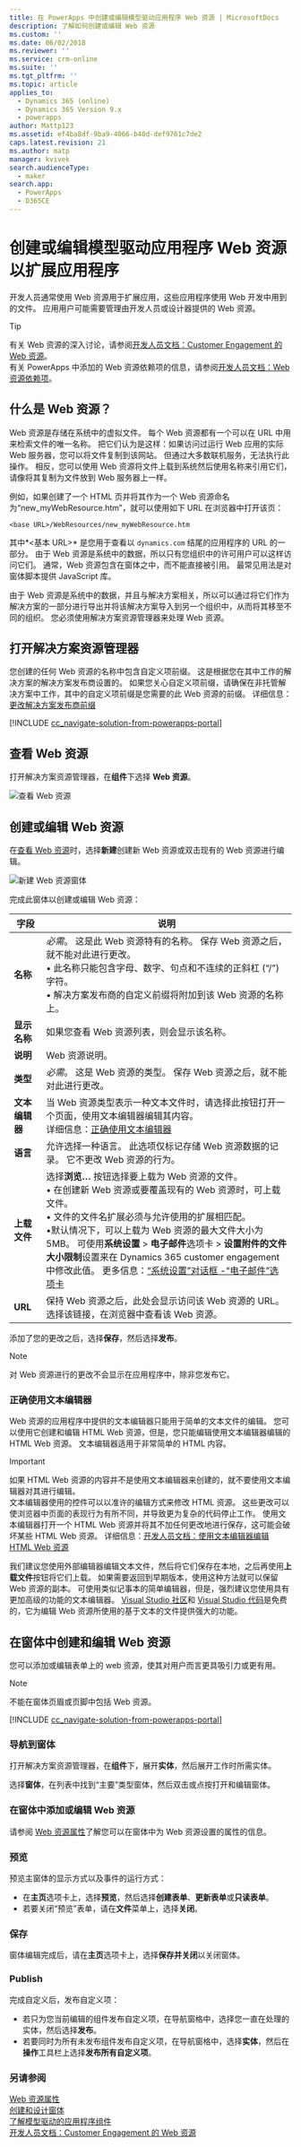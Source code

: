 ```yaml
---
title: 在 PowerApps 中创建或编辑模型驱动应用程序 Web 资源 | MicrosoftDocs
description: 了解如何创建或编辑 Web 资源
ms.custom: ''
ms.date: 06/02/2018
ms.reviewer: ''
ms.service: crm-online
ms.suite: ''
ms.tgt_pltfrm: ''
ms.topic: article
applies_to:
  - Dynamics 365 (online)
  - Dynamics 365 Version 9.x
  - powerapps
author: Mattp123
ms.assetid: ef4ba8df-9ba9-4066-b40d-def9761c7de2
caps.latest.revision: 21
ms.author: matp
manager: kvivek
search.audienceType:
  - maker
search.app:
  - PowerApps
  - D365CE
---
```

# <a name="create-or-edit-model-driven-app-web-resources-to-extend-an-app"></a>创建或编辑模型驱动应用程序 Web 资源以扩展应用程序

开发人员通常使用 Web 资源用于扩展应用，这些应用程序使用 Web 开发中用到的文件。 应用用户可能需要管理由开发人员或设计器提供的 Web 资源。  

> [!TIP]
> 有关 Web 资源的深入讨论，请参阅[开发人员文档：Customer Engagement 的 Web 资源](/dynamics365/customer-engagement/developer/web-resources)。<br /> 有关 PowerApps 中添加的 Web 资源依赖项的信息，请参阅[开发人员文档：Web 资源依赖项](/dynamics365/customer-engagement/developer/web-resources)。
   
<a name="BKMK_WhatAreWebResources"></a>

## <a name="what-are-web-resources"></a>什么是 Web 资源？  

Web 资源是存储在系统中的虚拟文件。 每个 Web 资源都有一个可以在 URL 中用来检索文件的唯一名称。 把它们认为是这样：如果访问过运行 Web 应用的实际 Web 服务器，您可以将文件复制到该网站。 但通过大多数联机服务，无法执行此操作。  相反，您可以使用 Web 资源将文件上载到系统然后使用名称来引用它们，请像将其复制为文件放到 Web 服务器上一样。  
  
例如，如果创建了一个 HTML 页并将其作为一个 Web 资源命名为“new_myWebResource.htm”，就可以使用如下 URL 在浏览器中打开该页：  
 
`<base URL>/WebResources/new_myWebResource.htm   `
  
其中*\<基本 URL>* 是您用于查看以 `dynamics.com` 结尾的应用程序的 URL 的一部分。 由于 Web 资源是系统中的数据，所以只有您组织中的许可用户可以这样访问它们。 通常，Web 资源包含在窗体之中，而不能直接被引用。 最常见用法是对窗体脚本提供 JavaScript 库。  
    
由于 Web 资源是系统中的数据，并且与解决方案相关，所以可以通过将它们作为解决方案的一部分进行导出并将该解决方案导入到另一个组织中，从而将其移至不同的组织。 您必须使用解决方案资源管理器来处理 Web 资源。
  
## <a name="open-solution-explorer"></a>打开解决方案资源管理器

您创建的任何 Web 资源的名称中包含自定义项前缀。 这是根据您在其中工作的解决方案的解决方案发布商设置的。 如果您关心自定义项前缀，请确保在非托管解决方案中工作，其中的自定义项前缀是您需要的此 Web 资源的前缀。 详细信息：[更改解决方案发布商前缀](../common-data-service/change-solution-publisher-prefix.md) 

[!INCLUDE [cc_navigate-solution-from-powerapps-portal](../../includes/cc_navigate-solution-from-powerapps-portal.md)]

## <a name="view-web-resources"></a>查看 Web 资源

打开解决方案资源管理器，在**组件**下选择 **Web 资源**。

![查看 Web 资源](media/view-web-resources-solution-explorer.png)

<a name="BKMK_CreateAndEditWebResources"></a>

## <a name="create-or-edit-web-resources"></a>创建或编辑 Web 资源  

在[查看 Web 资源](#view-web-resources)时，选择**新建**创建新 Web 资源或双击现有的 Web 资源进行编辑。

![新建 Web 资源窗体](media/new-web-resource-form.png)

完成此窗体以创建或编辑 Web 资源：
  
|字段|说明|  
|-----------|-----------------|  
|**名称**|*必需*。 这是此 Web 资源特有的名称。 保存 Web 资源之后，就不能对此进行更改。<br />&bull; 此名称只能包含字母、数字、句点和不连续的正斜杠 (“/”) 字符。<br /> &bull; 解决方案发布商的自定义前缀将附加到该 Web 资源的名称上。|  
|**显示名称**|如果您查看 Web 资源列表，则会显示该名称。|  
|**说明**|Web 资源说明。|  
|**类型**|*必需*。 这是 Web 资源的类型。 保存 Web 资源之后，就不能对此进行更改。|  
|**文本编辑器**|当 Web 资源类型表示一种文本文件时，请选择此按钮打开一个页面，使用文本编辑器编辑其内容。<br />详细信息：[正确使用文本编辑器](#use-the-text-editor-appropriately)| 
|**语言**|允许选择一种语言。 此选项仅标记存储 Web 资源数据的记录。 它不更改 Web 资源的行为。|  
|**上载文件**|选择**浏览…** 按钮选择要上载为 Web 资源的文件。<br />&bull; 在创建新 Web 资源或要覆盖现有的 Web 资源时，可上载文件。<br />&bull; 文件的文件名扩展必须与允许使用的扩展相匹配。<br />&bull;默认情况下，可以上载为 Web 资源的最大文件大小为 5MB。 可使用**系统设置** > **电子邮件**选项卡 > **设置附件的文件大小限制**设置来在 Dynamics 365 customer engagement 中修改此值。 更多信息：[“系统设置”对话框 -“电子邮件”选项卡](https://docs.microsoft.com/dynamics365/customer-engagement/admin/system-settings-dialog-box-email-tab) |  
|**URL**|保持 Web 资源之后，此处会显示访问该 Web 资源的 URL。 选择该链接，在浏览器中查看该 Web 资源。|  
  
添加了您的更改之后，选择**保存**，然后选择**发布**。  

> [!NOTE]
> 对 Web 资源进行的更改不会显示在应用程序中，除非您发布它。
  
<a name="BKMK_UsingTextEditor"></a>
   
### <a name="use-the-text-editor-appropriately"></a>正确使用文本编辑器

Web 资源的应用程序中提供的文本编辑器只能用于简单的文本文件的编辑。 您可以使用它创建和编辑 HTML Web 资源，但是，您只能编辑使用文本编辑器编辑的 HTML Web 资源。 文本编辑器适用于非常简单的 HTML 内容。 

> [!IMPORTANT]
> 如果 HTML Web 资源的内容并不是使用文本编辑器来创建的，就不要使用文本编辑器对其进行编辑。  
> 文本编辑器使用的控件可以以准许的编辑方式来修改 HTML 资源。 这些更改可以使浏览器中页面的表现行为有所不同，并导致更为复杂的代码停止工作。 使用文本编辑器打开一个 HTML Web 资源并将其不加任何更改地进行保存，这可能会破坏某些 HTML Web 资源。  详细信息：[开发人员文档：使用文本编辑器编辑 HTML Web 资源](/dynamics365/customer-engagement/developer/webpage-html-web-resources#use-the-text-editor-for-html-web-resources)
  
我们建议您使用外部编辑器编辑文本文件，然后将它们保存在本地，之后再使用**上载文件**按钮将它们上载。 如果需要返回到早期版本，使用这种方法就可以保留 Web 资源的副本。 可使用类似记事本的简单编辑器，但是，强烈建议您使用具有更加高级的功能的文本编辑器。 [Visual Studio 社区](https://www.visualstudio.com/vs/community/)和 [Visual Studio 代码](https://code.visualstudio.com/)是免费的，它为编辑 Web 资源所使用的基于文本的文件提供强大的功能。  

<a name="BKMK_CreateAndEditFormWebResources"></a>
 
## <a name="create-and-edit-a-web-resource-on-a-form"></a>在窗体中创建和编辑 Web 资源

您可以添加或编辑表单上的 web 资源，使其对用户而言更具吸引力或更有用。 

> [!NOTE]
> 不能在窗体页眉或页脚中包括 Web 资源。  

[!INCLUDE [cc_navigate-solution-from-powerapps-portal](../../includes/cc_navigate-solution-from-powerapps-portal.md)]

### <a name="navigate-to-a-form"></a>导航到窗体
打开解决方案资源管理器，在**组件**下，展开**实体**，然后展开工作时所需实体。

选择**窗体**，在列表中找到“主要”类型窗体，然后双击或点按打开和编辑窗体。

### <a name="add-or-edit-web-resource-in-a-form"></a>在窗体中添加或编辑 Web 资源

请参阅 [Web 资源属性](web-resource-properties-legacy.md)了解您可以在窗体中为 Web 资源设置的属性的信息。

### <a name="preview"></a>预览

预览主窗体的显示方式以及事件的运行方式：
- 在**主页**选项卡上，选择**预览**，然后选择**创建表单**、**更新表单**或**只读表单**。
- 若要关闭“预览”表单，请在**文件**菜单上，选择**关闭**。

### <a name="save"></a>保存

窗体编辑完成后，请在**主页**选项卡上，选择**保存并关闭**以关闭窗体。 

### <a name="publish"></a>Publish

完成自定义后，发布自定义项：
- 若只为您当前编辑的组件发布自定义项，在导航窗格中，选择您一直在处理的实体，然后选择**发布**。
- 若要同时为所有未发布组件发布自定义项，在导航窗格中，选择**实体**，然后在**操作**工具栏上选择**发布所有自定义项**。
   
  
### <a name="see-also"></a>另请参阅  

[Web 资源属性](web-resource-properties-legacy.md) <br /> 
[创建和设计窗体](create-design-forms.md) <br />
[了解模型驱动的应用程序组件](model-driven-app-components.md) <br /> 
[开发人员文档：Customer Engagement 的 Web 资源](/dynamics365/customer-engagement/developer/web-resources)
